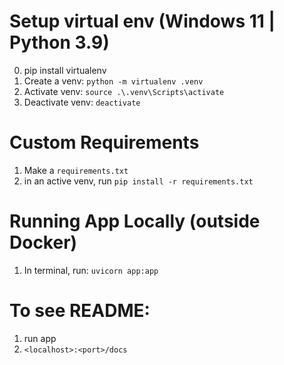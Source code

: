 # Setup virtual env (Windows 11 | Python 3.9)
0. pip install virtualenv
1. Create a venv: `python -m virtualenv .venv`
2. Activate venv: `source .\.venv\Scripts\activate`
3. Deactivate venv: `deactivate`

# Custom Requirements
1. Make a `requirements.txt`
2. in an active venv, run `pip install -r requirements.txt`

# Running App Locally (outside Docker)
1. In terminal, run: `uvicorn app:app`

# To see README:
1. run app
2. `<localhost>:<port>/docs`